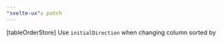 ```yaml
---
"svelte-ux": patch
---
```


[tableOrderStore] Use `initialDirection` when changing column sorted by
